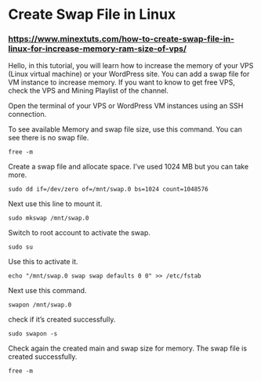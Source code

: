 # Create Swap File in Linux
### https://www.minextuts.com/how-to-create-swap-file-in-linux-for-increase-memory-ram-size-of-vps/

Hello, in this tutorial, you will learn how to increase the memory of your VPS (Linux virtual machine) or your WordPress site. You can add a swap file for VM instance to increase memory. If you want to know to get free VPS, check the VPS and Mining Playlist of the channel.

Open the terminal of your VPS or WordPress VM instances using an SSH connection.

To see available Memory and swap file size, use this command. You can see there is no swap file.
```shell
free -m
```

Create a swap file and allocate space. I’ve used 1024 MB but you can take more.
```shell
sudo dd if=/dev/zero of=/mnt/swap.0 bs=1024 count=1048576
```

Next use this line to mount it.
```shell
sudo mkswap /mnt/swap.0
```

Switch to root account to activate the swap.
```shell
sudo su
```

Use this to activate it.
```shell
echo "/mnt/swap.0 swap swap defaults 0 0" >> /etc/fstab
```

Next use this command.
```shell
swapon /mnt/swap.0
```

check if it’s created successfully.
```shell
sudo swapon -s
```

Check again the created main and swap size for memory. The swap file is created successfully.
```shell
free -m
```